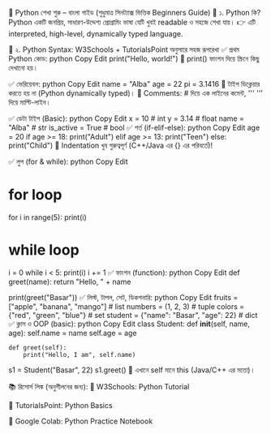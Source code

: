 🐍 Python শেখা শুরু – বাংলা গাইড (শুধুমাত্র সিনট্যাক্স ভিত্তিক Beginners Guide)
🔰 ১. Python কি?
Python একটি জনপ্রিয়, সাধারণ-উদ্দেশ্য প্রোগ্রামিং ভাষা যেটি খুবই readable ও সহজে শেখা যায়।
👉 এটি interpreted, high-level, dynamically typed language.

🔡 ২. Python Syntax: W3Schools + TutorialsPoint অনুসারে সহজ রূপরেখা
✅ প্রথম Python কোড:
python
Copy
Edit
print("Hello, world!")
📝 print() ফাংশন দিয়ে স্ক্রিনে কিছু দেখানো হয়।

✅ ভেরিয়েবল:
python
Copy
Edit
name = "Alba"
age = 22
pi = 3.1416
🔸 টাইপ ডিক্লেয়ার করতে হয় না (Python dynamically typed)।
🔸 Comments: # দিয়ে এক লাইনের কমেন্ট, ''' ''' দিয়ে মাল্টি-লাইন।

✅ ডেটা টাইপ (Basic):
python
Copy
Edit
x = 10           # int
y = 3.14         # float
name = "Alba"    # str
is_active = True # bool
✅ শর্ত (if-elif-else):
python
Copy
Edit
age = 20
if age >= 18:
    print("Adult")
elif age >= 13:
    print("Teen")
else:
    print("Child")
🔸 Indentation খুব গুরুত্বপূর্ণ (C++/Java এর {} এর পরিবর্তে)!

✅ লুপ (for & while):
python
Copy
Edit
# for loop
for i in range(5):
    print(i)

# while loop
i = 0
while i < 5:
    print(i)
    i += 1
✅ ফাংশন (function):
python
Copy
Edit
def greet(name):
    return "Hello, " + name

print(greet("Basar"))
✅ লিস্ট, টাপল, সেট, ডিকশনারি:
python
Copy
Edit
fruits = ["apple", "banana", "mango"]  # list
numbers = (1, 2, 3)                    # tuple
colors = {"red", "green", "blue"}     # set
student = {"name": "Basar", "age": 22} # dict
✅ ক্লাস ও OOP (basic):
python
Copy
Edit
class Student:
    def __init__(self, name, age):
        self.name = name
        self.age = age

    def greet(self):
        print("Hello, I am", self.name)

s1 = Student("Basar", 22)
s1.greet()
🔸 এখানে self মানে this (Java/C++ এর মতো)।

📚 রিসোর্স লিঙ্ক (অনুশীলনের জন্য):
🔗 W3Schools: Python Tutorial

🔗 TutorialsPoint: Python Basics

🔗 Google Colab: Python Practice Notebook

